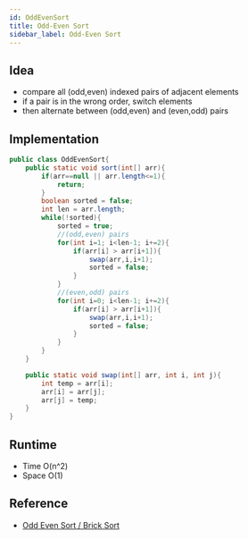 ```yaml
---
id: OddEvenSort
title: Odd-Even Sort
sidebar_label: Odd-Even Sort
---
```


## Idea
- compare all (odd,even) indexed pairs of adjacent elements
- if a pair is in the wrong order, switch elements
- then alternate between (odd,even) and (even,odd) pairs

## Implementation
```java
public class OddEvenSort{
    public static void sort(int[] arr){
		if(arr==null || arr.length<=1){
			return;
		}
		boolean sorted = false;
		int len = arr.length;
		while(!sorted){
			sorted = true;
			//(odd,even) pairs
			for(int i=1; i<len-1; i+=2){
                if(arr[i] > arr[i+1]){
                	swap(arr,i,i+1);
                	sorted = false;
                } 
			}
			//(even,odd) pairs
			for(int i=0; i<len-1; i+=2){
				if(arr[i] > arr[i+1]){
					swap(arr,i,i+1);
					sorted = false;
				}
			}
		}
	}

	public static void swap(int[] arr, int i, int j){
		int temp = arr[i];
		arr[i] = arr[j];
		arr[j] = temp;
	}
}
```

## Runtime
- Time O(n^2)
- Space O(1)

## Reference
- [Odd Even Sort / Brick Sort](https://www.geeksforgeeks.org/odd-even-sort-brick-sort/)
